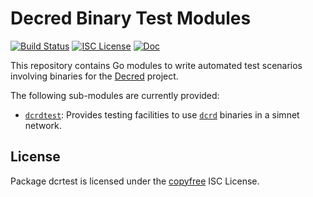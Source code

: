 # Decred Binary Test Modules

[![Build Status](https://github.com/decred/dcrtest/workflows/Build%20and%20Test/badge.svg)](https://github.com/decred/dcrtest/actions)
[![ISC License](https://img.shields.io/badge/license-ISC-blue.svg)](http://copyfree.org)
[![Doc](https://img.shields.io/badge/doc-reference-blue.svg)](https://pkg.go.dev/github.com/decred/dcrtest)


This repository contains Go modules to write automated test scenarios involving
binaries for the [Decred](https://github.com/decred) project.

The following sub-modules are currently provided:

  - [`dcrdtest`](./dcrdtest): Provides testing facilities to use
    [`dcrd`](https://github.com/decred/dcrd) binaries in a simnet network.

## License

Package dcrtest is licensed under the [copyfree](http://copyfree.org) ISC
License.

